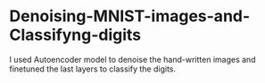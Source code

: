 # Denoising-MNIST-images-and-Classifyng-digits
I used Autoencoder model to denoise the hand-written images and finetuned the last layers to classify the digits. 
